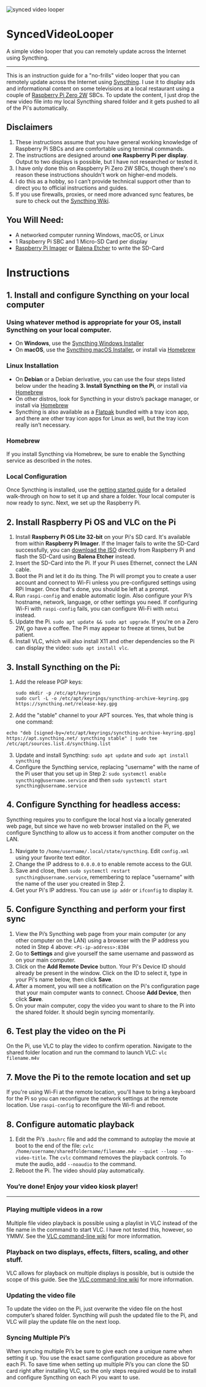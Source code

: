 ![synced video looper](https://github.com/RockyC36/SyncedVideoLooper/assets/72821598/53dbb833-0118-48ff-80c6-cdf1e1544651)
# SyncedVideoLooper
A simple video looper that you can remotely update across the Internet using Syncthing.
***
This is an instruction guide for a "no-frills" video looper that you can remotely update across the Internet using [Syncthing](https://syncthing.net/). I use it to display ads and informational content on some televisions at a local restaurant using a couple of [Raspberry Pi Zero 2W](https://www.raspberrypi.com/products/raspberry-pi-zero-2-w/) SBCs. To update the content, I just drop the new video file into my local Syncthing shared folder and it gets pushed to all of the Pi's automatically.

## Disclaimers
1. These instructions assume that you have general working knowledge of Raspberry Pi SBCs and are comfortable using terminal commands. 
2. The instructions are designed around **one Raspberry Pi per display**. Output to two displays is possible, but I have not researched or tested it.
3. I have only done this on Raspberry Pi Zero 2W SBCs, though there's no reason these instructions shouldn't work on higher-end models.
4. I do this as a hobby, so I can’t provide technical support other than to direct you to official instructions and guides.
5. If you use firewalls, proxies, or need more advanced sync features, be sure to check out the [Syncthing Wiki](https://docs.syncthing.net/users/index.html).
   
## You Will Need:
- A networked computer running Windows, macOS, or Linux
- 1 Raspberry Pi SBC and 1 Micro-SD Card per display
- [Raspberry Pi Imager](https://www.raspberrypi.com/software/) or [Balena Etcher](https://etcher.balena.io/) to write the SD-Card

# Instructions
## 1. Install and configure Syncthing on your local computer
### Using whatever method is appropriate for your OS, install Syncthing on your local computer. 
- On **Windows**, use the [Syncthing Windows Installer](https://github.com/Bill-Stewart/SyncthingWindowsSetup/)
- On **macOS**, use the [Syncthing macOS Installer](https://github.com/syncthing/syncthing-macos), or install via [Homebrew](https://brew.sh)
### Linux Installation
- On **Debian** or a Debian derivative, you can use the four steps listed below under the heading **3. Install Syncthing on the Pi**, or install via [Homebrew](https://brew.sh)
- On other distros, look for Syncthing in your distro’s package manager, or install via [Homebrew](https://brew.sh)
- Syncthing is also available as a [Flatpak](https://flathub.org/apps/search?q=syncthing) bundled with a tray icon app, and there are other tray icon apps for Linux as well, but the tray icon really isn’t necessary.
### Homebrew
If you install Syncthing via Homebrew, be sure to enable the Syncthing service as described in the notes.
### Local Configuration
Once Syncthing is installed, use the [getting started guide](https://docs.syncthing.net/intro/getting-started.html) for a detailed walk-through on how to set it up and share a folder. Your local computer is now ready to sync. Next, we set up the Raspberry Pi.

## 2. Install Raspberry Pi OS and VLC on the Pi
1. Install **Raspberry Pi OS Lite 32-bit** on your Pi's SD card. It's available from within **Raspberry Pi Imager**. If the Imager fails to write the SD-Card successfully, you can [download the ISO](https://www.raspberrypi.com/software/operating-systems/) directly from Raspberry Pi and flash the SD-Card using **Balena Etcher** instead.
2. Insert the SD-Card into the Pi. If your Pi uses Ethernet, connect the LAN cable.
3. Boot the Pi and let it do its thing. The Pi will prompt you to create a user account and connect to Wi-Fi unless you pre-configured settings using RPi Imager.  Once that's done, you should be left at a prompt. 
4. Run `raspi-config` and enable automatic login. Also configure your Pi’s hostname, network, language, or other settings you need. If configuring Wi-Fi with `raspi-config` fails, you can configure Wi-Fi with `nmtui` instead.
5. Update the Pi. `sudo apt update && sudo apt upgrade`. If you're on a Zero 2W, go have a coffee. The Pi may appear to freeze at times, but be patient.
6. Install VLC, which will also install X11 and other dependencies so the Pi can display the video: `sudo apt install vlc`.

## 3. Install Syncthing on the Pi:
1. Add the release PGP keys:
   ```
   sudo mkdir -p /etc/apt/keyrings
   sudo curl -L -o /etc/apt/keyrings/syncthing-archive-keyring.gpg https://syncthing.net/release-key.gpg
   ```
2. Add the "stable" channel to your APT sources. Yes, that whole thing is one command:
 ```
echo "deb [signed-by=/etc/apt/keyrings/syncthing-archive-keyring.gpg] https://apt.syncthing.net/ syncthing stable" | sudo tee /etc/apt/sources.list.d/syncthing.list
```
3. Update and install Syncthing: `sudo apt update` and `sudo apt install syncthing`
4. Configure the Syncthing service, replacing "username" with the name of the Pi user that you set up in Step 2: `sudo systemctl enable syncthing@username.service` and then `sudo systemctl start syncthing@username.service`

## 4. Configure Syncthing for headless access:
Syncthing requires you to configure the local host via a locally generated web page, but since we have no web browser installed on the Pi, we configure Syncthing to allow us to access it from another computer on the LAN.

1. Navigate to `/home/username/.local/state/syncthing`. Edit `config.xml` using your favorite text editor.
2. Change the IP address to `0.0.0.0` to enable remote access to the GUI.
3. Save and close, then `sudo systemctl restart syncthing@username.service`, remembering to replace "username" with the name of the user you created in Step 2.
4. Get your Pi's IP address. You can use `ip addr` or `ifconfig` to display it. 

## 5. Configure Syncthing and perform your first sync
1. View the Pi’s Syncthing web page from your main computer (or any other computer on the LAN) using a browser with the IP address you noted in Step 4 above: `<Pi-ip-address>:8384`
2. Go to **Settings** and give yourself the same username and password as on your main computer.
3. Click on the **Add Remote Device** button. Your Pi's Device ID should already be present in the window. Click on the ID to select it, type in your Pi's name below, then click **Save**. 
4. After a moment, you will see a notification on the Pi's configuration page that your main computer wants to connect. Choose **Add Device**, then click **Save**.
5. On your main computer, copy the video you want to share to the Pi into the shared folder. It should begin syncing momentarily.
## 6. Test play the video on the Pi
On the Pi, use VLC to play the video to confirm operation. Navigate to the shared folder location and run the command to launch VLC: `vlc filename.m4v`

## 7. Move the Pi to the remote location and set up
If you're using Wi-Fi at the remote location, you'll have to bring a keyboard for the Pi so you can reconfigure the network settings at the remote location. Use `raspi-config` to reconfigure the Wi-fi and reboot.

## 8. Configure automatic playback
1. Edit the Pi’s `.bashrc` file and add the command to autoplay the movie at boot to the end of the file: `cvlc /home/username/sharedfoldername/filename.m4v --quiet --loop --no-video-title`. The `cvlc` command removes the playback controls. To mute the audio, add `--noaudio` to the command.
2. Reboot the Pi. The video should play automatically.
### You’re done! Enjoy your video kiosk player!
***
### Playing multiple videos in a row
Multiple file video playback is possible using a playlist in VLC instead of the file name in the command to start VLC. I have not tested this, however, so YMMV. See the [VLC command-line wiki](https://wiki.videolan.org/VLC_command-line_help) for more information.

### Playback on two displays, effects, filters, scaling, and other stuff.
VLC allows for playback on multiple displays is possible, but is outside the scope of this guide. See the [VLC command-line wiki](https://wiki.videolan.org/VLC_command-line_help) for more information.

### Updating the video file
To update the video on the Pi, just overwrite the video file on the host computer’s shared folder. Syncthing will push the updated file to the Pi, and VLC will play the update file on the next loop.

### Syncing Multiple Pi’s
When syncing multiple Pi’s be sure to give each one a unique name when setting it up. You use the exact same configuration procedure as above for each Pi.
To save time when setting up multiple Pi’s you can clone the SD card right after installing VLC, so the only steps required would be to install and configure Syncthing on each Pi you want to use.


